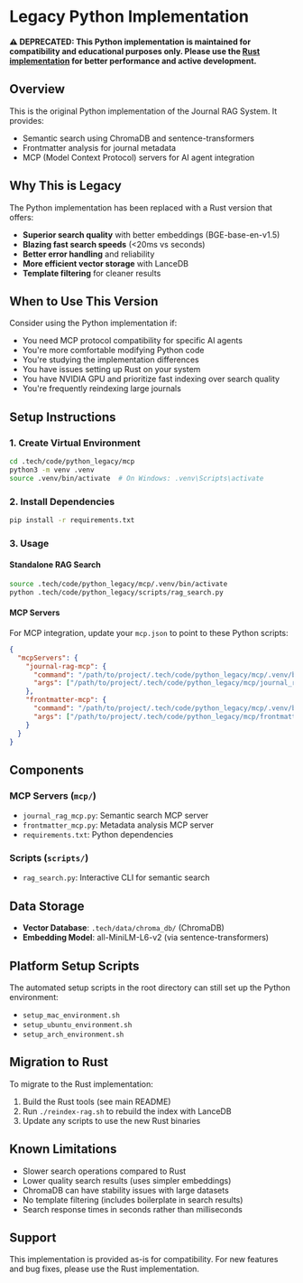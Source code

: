 # Legacy Python Implementation

**⚠️ DEPRECATED: This Python implementation is maintained for compatibility and educational purposes only. Please use the [Rust implementation](../rust_scripts/) for better performance and active development.**

## Overview

This is the original Python implementation of the Journal RAG System. It provides:
- Semantic search using ChromaDB and sentence-transformers
- Frontmatter analysis for journal metadata
- MCP (Model Context Protocol) servers for AI agent integration

## Why This is Legacy

The Python implementation has been replaced with a Rust version that offers:
- **Superior search quality** with better embeddings (BGE-base-en-v1.5)
- **Blazing fast search speeds** (<20ms vs seconds)
- **Better error handling** and reliability
- **More efficient vector storage** with LanceDB
- **Template filtering** for cleaner results

## When to Use This Version

Consider using the Python implementation if:
- You need MCP protocol compatibility for specific AI agents
- You're more comfortable modifying Python code
- You're studying the implementation differences
- You have issues setting up Rust on your system
- You have NVIDIA GPU and prioritize fast indexing over search quality
- You're frequently reindexing large journals

## Setup Instructions

### 1. Create Virtual Environment

```bash
cd .tech/code/python_legacy/mcp
python3 -m venv .venv
source .venv/bin/activate  # On Windows: .venv\Scripts\activate
```

### 2. Install Dependencies

```bash
pip install -r requirements.txt
```

### 3. Usage

#### Standalone RAG Search
```bash
source .tech/code/python_legacy/mcp/.venv/bin/activate
python .tech/code/python_legacy/scripts/rag_search.py
```

#### MCP Servers

For MCP integration, update your `mcp.json` to point to these Python scripts:

```json
{
  "mcpServers": {
    "journal-rag-mcp": {
      "command": "/path/to/project/.tech/code/python_legacy/mcp/.venv/bin/python3",
      "args": ["/path/to/project/.tech/code/python_legacy/mcp/journal_rag_mcp.py"]
    },
    "frontmatter-mcp": {
      "command": "/path/to/project/.tech/code/python_legacy/mcp/.venv/bin/python3",
      "args": ["/path/to/project/.tech/code/python_legacy/mcp/frontmatter_mcp.py"]
    }
  }
}
```

## Components

### MCP Servers (`mcp/`)
- `journal_rag_mcp.py`: Semantic search MCP server
- `frontmatter_mcp.py`: Metadata analysis MCP server
- `requirements.txt`: Python dependencies

### Scripts (`scripts/`)
- `rag_search.py`: Interactive CLI for semantic search

## Data Storage

- **Vector Database**: `.tech/data/chroma_db/` (ChromaDB)
- **Embedding Model**: all-MiniLM-L6-v2 (via sentence-transformers)

## Platform Setup Scripts

The automated setup scripts in the root directory can still set up the Python environment:
- `setup_mac_environment.sh`
- `setup_ubuntu_environment.sh`
- `setup_arch_environment.sh`

## Migration to Rust

To migrate to the Rust implementation:
1. Build the Rust tools (see main README)
2. Run `./reindex-rag.sh` to rebuild the index with LanceDB
3. Update any scripts to use the new Rust binaries

## Known Limitations

- Slower search operations compared to Rust
- Lower quality search results (uses simpler embeddings)
- ChromaDB can have stability issues with large datasets
- No template filtering (includes boilerplate in search results)
- Search response times in seconds rather than milliseconds

## Support

This implementation is provided as-is for compatibility. For new features and bug fixes, please use the Rust implementation.